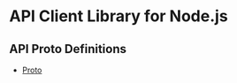 # API Client Library for Node.js

## API Proto Definitions

- [Proto](https://github.azc.ext.hp.com/hp-rps/api-rps-proto)

